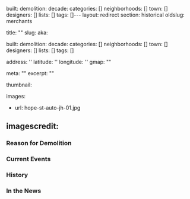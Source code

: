 built: 
demolition: 
decade:
categories: []
neighborhoods: []
town: []
designers: []
lists: []
tags: []---
layout: redirect
section: historical
oldslug: merchants

title: ""
slug: 
aka: 

built: 
demolition: 
decade: 
categories: []
neighborhoods: []
town: []
designers: []
lists: []
tags: []

address: ''
latitude: ''
longitude: ''
gmap: ""

meta: ""
excerpt: ""

thumbnail: 

images:
  - url: hope-st-auto-jh-01.jpg

imagescredit:  
---

### Reason for Demolition


### Current Events


### History


### In the News
